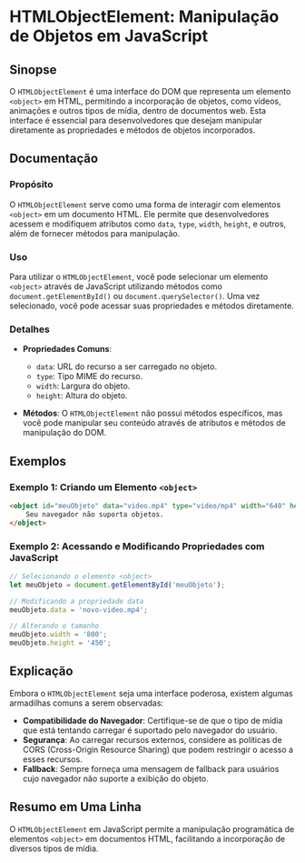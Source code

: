 <!--
Meta Description: # HTMLObjectElement: Manipulação de Objetos em JavaScript ## Sinopse O `HTMLObjectElement` é uma interface do DOM que representa um elemento `<object>...
Meta Keywords: object, htmlobjectelement, métodos, uma, que
-->

# HTMLObjectElement: Manipulação de Objetos em JavaScript

## Sinopse
O `HTMLObjectElement` é uma interface do DOM que representa um elemento `<object>` em HTML, permitindo a incorporação de objetos, como vídeos, animações e outros tipos de mídia, dentro de documentos web. Esta interface é essencial para desenvolvedores que desejam manipular diretamente as propriedades e métodos de objetos incorporados.

## Documentação
### Propósito
O `HTMLObjectElement` serve como uma forma de interagir com elementos `<object>` em um documento HTML. Ele permite que desenvolvedores acessem e modifiquem atributos como `data`, `type`, `width`, `height`, e outros, além de fornecer métodos para manipulação.

### Uso
Para utilizar o `HTMLObjectElement`, você pode selecionar um elemento `<object>` através de JavaScript utilizando métodos como `document.getElementById()` ou `document.querySelector()`. Uma vez selecionado, você pode acessar suas propriedades e métodos diretamente.

### Detalhes
- **Propriedades Comuns**:
  - `data`: URL do recurso a ser carregado no objeto.
  - `type`: Tipo MIME do recurso.
  - `width`: Largura do objeto.
  - `height`: Altura do objeto.
  
- **Métodos**: O `HTMLObjectElement` não possui métodos específicos, mas você pode manipular seu conteúdo através de atributos e métodos de manipulação do DOM.

## Exemplos
### Exemplo 1: Criando um Elemento `<object>`
```html
<object id="meuObjeto" data="video.mp4" type="video/mp4" width="640" height="360">
    Seu navegador não suporta objetos.
</object>
```

### Exemplo 2: Acessando e Modificando Propriedades com JavaScript
```javascript
// Selecionando o elemento <object>
let meuObjeto = document.getElementById('meuObjeto');

// Modificando a propriedade data
meuObjeto.data = 'novo-video.mp4';

// Alterando o tamanho
meuObjeto.width = '800';
meuObjeto.height = '450';
```

## Explicação
Embora o `HTMLObjectElement` seja uma interface poderosa, existem algumas armadilhas comuns a serem observadas:
- **Compatibilidade do Navegador**: Certifique-se de que o tipo de mídia que está tentando carregar é suportado pelo navegador do usuário.
- **Segurança**: Ao carregar recursos externos, considere as políticas de CORS (Cross-Origin Resource Sharing) que podem restringir o acesso a esses recursos.
- **Fallback**: Sempre forneça uma mensagem de fallback para usuários cujo navegador não suporte a exibição do objeto.

## Resumo em Uma Linha
O `HTMLObjectElement` em JavaScript permite a manipulação programática de elementos `<object>` em documentos HTML, facilitando a incorporação de diversos tipos de mídia.